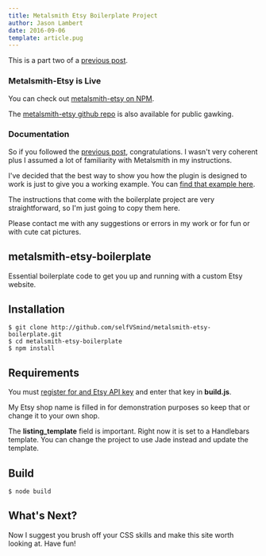 ```yaml
---
title: Metalsmith Etsy Boilerplate Project
author: Jason Lambert
date: 2016-09-06
template: article.pug
---
```


This is a part two of a [previous post][partone].

### Metalsmith-Etsy is Live
You can check out [metalsmith-etsy on NPM][npm].

The [metalsmith-etsy github repo][github] is also available for public gawking.

<span class="more"></span>

### Documentation
So if you followed the [previous post][partone], congratulations. I wasn't very coherent plus I assumed a lot of familiarity with Metalsmith in my instructions.

I've decided that the best way to show you how the plugin is designed to work is just to give you a working example. You can [find that example here][boilerplate].

The instructions that come with the boilerplate project are very straightforward, so I'm just going to copy them here.

Please contact me with any suggestions or errors in my work or for fun or with cute cat pictures.

## metalsmith-etsy-boilerplate
Essential boilerplate code to get you up and running with a custom Etsy website.

## Installation
    $ git clone http://github.com/selfVSmind/metalsmith-etsy-boilerplate.git
    $ cd metalsmith-etsy-boilerplate
    $ npm install
    
## Requirements
You must [register for and Etsy API key](https://www.etsy.com/developers/register) and enter that key in **build.js**.

My Etsy shop name is filled in for demonstration purposes so keep that or change it to your own shop.

The **listing_template** field is important. Right now it is set to a Handlebars template. You can change the project to use Jade instead and update the template.

## Build
    $ node build
    
## What's Next?
Now I suggest you brush off your CSS skills and make this site worth looking at. Have fun!

[partone]: http://jasonlambert.io/articles/metalsmith-etsy
[npm]: https://www.npmjs.com/package/metalsmith-etsy
[github]: https://github.com/selfVSmind/metalsmith-etsy
[boilerplate]: https://github.com/selfVSmind/metalsmith-etsy-boilerplate